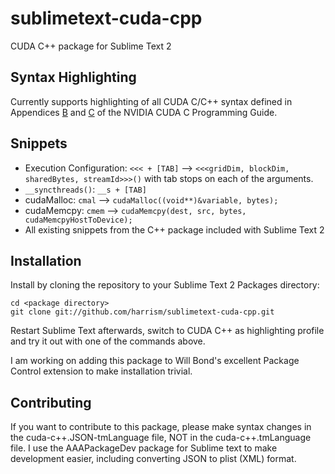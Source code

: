 sublimetext-cuda-cpp
====================

CUDA C++ package for Sublime Text 2

Syntax Highlighting
-------------------

Currently supports highlighting of all CUDA C/C++ syntax defined in Appendices [B][1] and [C][2] of the NVIDIA CUDA C Programming Guide.

Snippets
--------

 - Execution Configuration: `<<< + [TAB]` --> `<<<gridDim, blockDim, sharedBytes, streamId>>>()` with tab stops on each of the arguments.
 - `__syncthreads()`: `__s + [TAB]`
 - cudaMalloc: `cmal` --> `cudaMalloc((void**)&variable, bytes);`
 - cudaMemcpy: `cmem` --> `cudaMemcpy(dest, src, bytes, cudaMemcpyHostToDevice);`
 - All existing snippets from the C++ package included with Sublime Text 2

Installation
------------
Install by cloning the repository to your Sublime Text 2 Packages directory:

    cd <package directory>
    git clone git://github.com/harrism/sublimetext-cuda-cpp.git

Restart Sublime Text afterwards, switch to CUDA C++ as highlighting profile and try it out with one of the commands above.

I am working on adding this package to Will Bond's excellent Package Control extension to make installation trivial.


Contributing
------------

If you want to contribute to this package, please make syntax changes in the cuda-c++.JSON-tmLanguage file, NOT in the cuda-c++.tmLanguage file. I use the AAAPackageDev package for Sublime text to make development easier, including converting JSON to plist (XML) format.


[1]: http://docs.nvidia.com/cuda-c-programming-guide/index.html#c-language-extensions
[2]: http://docs.nvidia.com/cuda-c-programming-guide/index.html#mathematical-functions-appendix